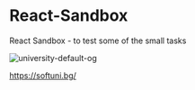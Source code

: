 # React-Sandbox
React Sandbox - to test some of the small tasks

![university-default-og](https://github.com/PetarMirchev/SoftUni---JS-Advanced/assets/73035495/6b55b2fc-fead-45e9-846f-2fd458f45763)

https://softuni.bg/
